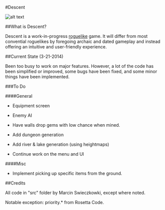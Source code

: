#Descent

![alt text](http://i.imgur.com/i5so9L3.png)

##What is Descent?

Descent is a work-in-progress [roguelike](http://en.wikipedia.org/wiki/Roguelike) game. It will differ from most convential roguelikes by foregoing archaic and dated gameplay and instead offering an intuitive and user-friendly experience.

##Current State (3-21-2014)

Been too busy to work on major features. However, a lot of the code has been simplified or improved, some bugs have been fixed, and some minor things have been implemented.

###To Do

####General

- Equipment screen

- Enemy AI

- Have walls drop gems with low chance when mined.

- Add dungeon generation

- Add river & lake generation (using heightmaps)

- Continue work on the menu and UI

####Misc

- Implement picking up specific items from the ground.

##Credits

All code in "src" folder by Marcin Swieczkowki, except where noted.

Notable exception: priority.* from Rosetta Code.